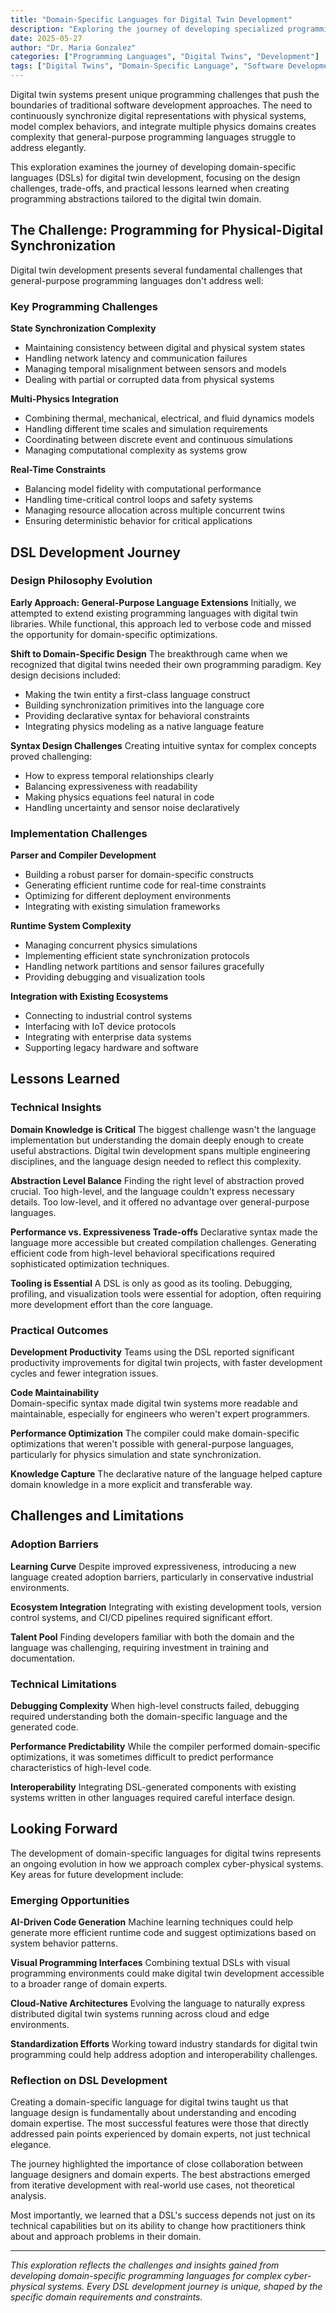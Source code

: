```yaml
---
title: "Domain-Specific Languages for Digital Twin Development"
description: "Exploring the journey of developing specialized programming languages for digital twin systems, including design challenges, trade-offs, and lessons learned"
date: 2025-05-27
author: "Dr. Maria Gonzalez"
categories: ["Programming Languages", "Digital Twins", "Development"]
tags: ["Digital Twins", "Domain-Specific Language", "Software Development", "System Design"]
---
```


Digital twin systems present unique programming challenges that push the boundaries of traditional software development approaches. The need to continuously synchronize digital representations with physical systems, model complex behaviors, and integrate multiple physics domains creates complexity that general-purpose programming languages struggle to address elegantly.

This exploration examines the journey of developing domain-specific languages (DSLs) for digital twin development, focusing on the design challenges, trade-offs, and practical lessons learned when creating programming abstractions tailored to the digital twin domain.

## The Challenge: Programming for Physical-Digital Synchronization

Digital twin development presents several fundamental challenges that general-purpose programming languages don't address well:

### Key Programming Challenges

**State Synchronization Complexity**
- Maintaining consistency between digital and physical system states
- Handling network latency and communication failures
- Managing temporal misalignment between sensors and models
- Dealing with partial or corrupted data from physical systems

**Multi-Physics Integration**
- Combining thermal, mechanical, electrical, and fluid dynamics models
- Handling different time scales and simulation requirements
- Coordinating between discrete event and continuous simulations
- Managing computational complexity as systems grow

**Real-Time Constraints**
- Balancing model fidelity with computational performance
- Handling time-critical control loops and safety systems
- Managing resource allocation across multiple concurrent twins
- Ensuring deterministic behavior for critical applications

## DSL Development Journey

### Design Philosophy Evolution

**Early Approach: General-Purpose Language Extensions**
Initially, we attempted to extend existing programming languages with digital twin libraries. While functional, this approach led to verbose code and missed the opportunity for domain-specific optimizations.

**Shift to Domain-Specific Design**
The breakthrough came when we recognized that digital twins needed their own programming paradigm. Key design decisions included:

- Making the twin entity a first-class language construct
- Building synchronization primitives into the language core
- Providing declarative syntax for behavioral constraints
- Integrating physics modeling as a native language feature

**Syntax Design Challenges**
Creating intuitive syntax for complex concepts proved challenging:
- How to express temporal relationships clearly
- Balancing expressiveness with readability
- Making physics equations feel natural in code
- Handling uncertainty and sensor noise declaratively

### Implementation Challenges

**Parser and Compiler Development**
- Building a robust parser for domain-specific constructs
- Generating efficient runtime code for real-time constraints
- Optimizing for different deployment environments
- Integrating with existing simulation frameworks

**Runtime System Complexity**
- Managing concurrent physics simulations
- Implementing efficient state synchronization protocols
- Handling network partitions and sensor failures gracefully
- Providing debugging and visualization tools

**Integration with Existing Ecosystems**
- Connecting to industrial control systems
- Interfacing with IoT device protocols
- Integrating with enterprise data systems
- Supporting legacy hardware and software
## Lessons Learned
### Technical Insights

**Domain Knowledge is Critical**
The biggest challenge wasn't the language implementation but understanding the domain deeply enough to create useful abstractions. Digital twin development spans multiple engineering disciplines, and the language design needed to reflect this complexity.

**Abstraction Level Balance**
Finding the right level of abstraction proved crucial. Too high-level, and the language couldn't express necessary details. Too low-level, and it offered no advantage over general-purpose languages.

**Performance vs. Expressiveness Trade-offs**
Declarative syntax made the language more accessible but created compilation challenges. Generating efficient code from high-level behavioral specifications required sophisticated optimization techniques.

**Tooling is Essential**
A DSL is only as good as its tooling. Debugging, profiling, and visualization tools were essential for adoption, often requiring more development effort than the core language.

### Practical Outcomes

**Development Productivity**
Teams using the DSL reported significant productivity improvements for digital twin projects, with faster development cycles and fewer integration issues.

**Code Maintainability**  
Domain-specific syntax made digital twin systems more readable and maintainable, especially for engineers who weren't expert programmers.

**Performance Optimization**
The compiler could make domain-specific optimizations that weren't possible with general-purpose languages, particularly for physics simulation and state synchronization.

**Knowledge Capture**
The declarative nature of the language helped capture domain knowledge in a more explicit and transferable way.

## Challenges and Limitations

### Adoption Barriers

**Learning Curve**
Despite improved expressiveness, introducing a new language created adoption barriers, particularly in conservative industrial environments.

**Ecosystem Integration**
Integrating with existing development tools, version control systems, and CI/CD pipelines required significant effort.

**Talent Pool**
Finding developers familiar with both the domain and the language was challenging, requiring investment in training and documentation.

### Technical Limitations

**Debugging Complexity**
When high-level constructs failed, debugging required understanding both the domain-specific language and the generated code.

**Performance Predictability**
While the compiler performed domain-specific optimizations, it was sometimes difficult to predict performance characteristics of high-level code.

**Interoperability**
Integrating DSL-generated components with existing systems written in other languages required careful interface design.

## Looking Forward

The development of domain-specific languages for digital twins represents an ongoing evolution in how we approach complex cyber-physical systems. Key areas for future development include:

### Emerging Opportunities

**AI-Driven Code Generation**
Machine learning techniques could help generate more efficient runtime code and suggest optimizations based on system behavior patterns.

**Visual Programming Interfaces**
Combining textual DSLs with visual programming environments could make digital twin development accessible to a broader range of domain experts.

**Cloud-Native Architectures**
Evolving the language to naturally express distributed digital twin systems running across cloud and edge environments.

**Standardization Efforts**
Working toward industry standards for digital twin programming could help address adoption and interoperability challenges.

### Reflection on DSL Development

Creating a domain-specific language for digital twins taught us that language design is fundamentally about understanding and encoding domain expertise. The most successful features were those that directly addressed pain points experienced by domain experts, not just technical elegance.

The journey highlighted the importance of close collaboration between language designers and domain experts. The best abstractions emerged from iterative development with real-world use cases, not theoretical analysis.

Most importantly, we learned that a DSL's success depends not just on its technical capabilities but on its ability to change how practitioners think about and approach problems in their domain.

---

*This exploration reflects the challenges and insights gained from developing domain-specific programming languages for complex cyber-physical systems. Every DSL development journey is unique, shaped by the specific domain requirements and constraints.*
